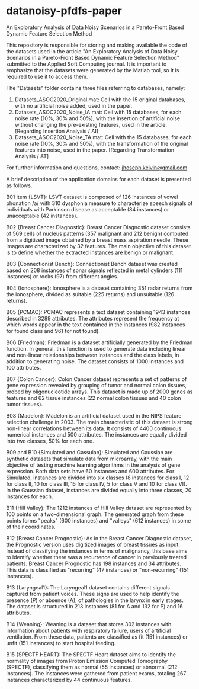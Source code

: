 # datanoisy-pfdfs-paper
An Exploratory Analysis of Data Noisy Scenarios in a Pareto-Front Based Dynamic Feature Selection Method

This repository is responsible for storing and making available the code of the datasets used in the article "An Exploratory Analysis of Data Noisy Scenarios in a Pareto-Front Based Dynamic Feature Selection Method" submitted to the Applied Soft Computing journal. It is important to emphasize that the datasets were generated by the Matlab tool, so it is required to use it to access them.

The "Datasets" folder contains three files referring to databases, namely:

1. Datasets_ASOC2020_Original.mat: Cell with the 15 original databases, with no artificial noise added, used in the paper.
2. Datasets_ASOC2020_Noise_IA.mat: Cell with 15 databases, for each noise rate (10%, 30% and 50%), with the insertion of artificial noise without changing the pre-existing features, used in the article. [Regarding Insertion Analysis / AI]
3. Datasets_ASOC2020_Noise_TA.mat: Cell with the 15 databases, for each noise rate (10%, 30% and 50%), with the transformation of the original features into noise, used in the paper. [Regarding Transformation Analysis / AT]

For further information and questions, contact: jhoseph.kelvin@gmail.com

A brief description of the application domains for each dataset is presented as follows.


B01 item {LSVT}: LSVT dataset is composed of 126 instances of vowel phonation /a/ with 310 dysphonia measure to characterize speech signals of individuals with Parkinson disease as acceptable (84 instances) or unacceptable (42 instances).
			    				     
B02 {Breast Cancer Diagnostic}: Breast Cancer Diagnostic dataset consists of 569 cells of nucleus patterns (357 malignant and 212 benign) computed from a digitized image obtained by a breast mass aspiration needle. These images are characterized by 32 features. The main objective of this dataset is to define whether the extracted instances are benign or malignant. 

B03 {Connectionist Bench}: Connectionist Bench dataset was created based on 208 instances of sonar signals reflected in metal cylinders (111 instances) or rocks (97) from different angles.
    
B04 {Ionosphere}: Ionosphere is a dataset containing 351 radar returns from the ionosphere, divided as suitable (225 returns) and unsuitable (126 returns).
    
B05 {PCMAC}: PCMAC represents a text dataset containing 1943 instances described in 3289 attributes. The attributes represent the frequency at which words appear in the text contained in the instances (982 instances for found class and 961 for not found).
    
B06 {Friedman}: Friedman is a dataset artificially generated by the Friedman function. In general, this function is used to generate data including linear and non-linear relationships between instances and the class labels, in addition to generating noise. The dataset consists of 1000 instances and 100 attributes.
    
B07 {Colon Cancer}: Colon Cancer dataset represents a set of patterns of gene expression revealed by grouping of tumor and normal colon tissues, probed by oligonucleotide arrays. This dataset is made up of 2000 genes as features and 62 tissue instances (22 normal colon tissues and 40 colon tumor tissues).
    
B08 {Madelon}: Madelon is an artificial dataset used in the NIPS feature selection challenge in 2003. The main characteristic of this dataset is strong non-linear correlations between its data. It consists of 4400 continuous numerical instances and 500 attributes. The instances are equally divided into two classes, 50\% for each one. 
    
B09 and B10 {Simulated and Gassuian}: Simulated and Gaussian are synthetic datasets that simulate data from microarray, with the main objective of testing machine learning algorithms in the analysis of gene expression. Both data sets have 60 instances and 600 attributes. For Simulated, instances are divided into six classes (8 instances for class I, 12 for class II, 10 for class III, 15 for class IV, 5 for class V and 10 for class VI). In the Gaussian dataset, instances are divided equally into three classes, 20 instances for each. 
    
B11 {Hill Valley}: The 1212 instances of Hill Valley dataset are represented by 100 points on a two-dimensional graph. The generated graph from these points forms "peaks" (600 instances) and "valleys" (612 instances) in some of their coordinates.
    
B12 {Breast Cancer Prognostic}: As in the Breast Cancer Diagnostic dataset, the Prognostic version uses digitized images of breast tissues as input. Instead of classifying the instances in terms of malignancy, this base aims to identify whether there was a recurrence of cancer in previously treated patients. Breast Cancer Prognostic has 198 instances and 34 attributes. This data is classified as "recurring" (47 instances) or "non-recurring" (151 instances).
    
B13 {Laryngeal1}: The Laryngeal1 dataset contains different signals captured from patient voices. These signs are used to help identify the presence (P) or absence (A), of pathologies in the larynx in early stages. The dataset is structured in 213 instances (81 for A and 132 for P) and 16 attributes. 

B14 {Weaning}: Weaning is a dataset that stores 302 instances with information about patients with respiratory failure, users of artificial ventilation. From these data, patients are classified as fit (151 instances) or unfit (151 instances) to start hospital feeding.
    
B15 {SPECTF HEART}: The SPECTF Heart dataset aims to identify the normality of images from Proton Emission Computed Tomography (SPECTF), classifying them as normal (55 instances) or abnormal (212 instances). The instances were gathered from patient exams, totaling 267 instances characterized by 44 continuous features.
    
